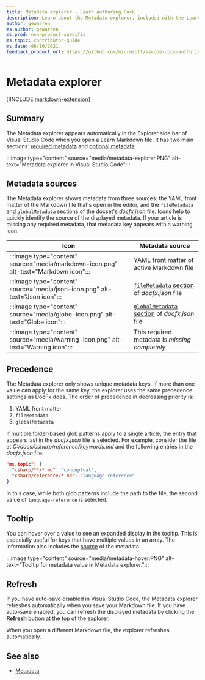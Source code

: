 ```yaml
---
title: Metadata explorer - Learn Authoring Pack
description: Learn about the Metadata explorer, included with the Learn Authoring Pack Visual Studio Code extension.
author: gewarren
ms.author: gewarren
ms.prod: non-product-specific
ms.topic: contributor-guide
ms.date: 06/10/2021
feedback_product_url: https://github.com/microsoft/vscode-docs-authoring/issues
---
```


# Metadata explorer

[!INCLUDE [markdown-extension](includes/markdown-extension.md)]

## Summary

The Metadata explorer appears automatically in the Explorer side bar of Visual Studio Code when you open a Learn Markdown file. It has two main sections: [required metadata](../metadata.md#required-metadata) and [optional metadata](../metadata.md#optional-metadata).

:::image type="content" source="media/metadata-explorer.PNG" alt-text="Metadata explorer in Visual Studio Code":::

## Metadata sources

The Metadata explorer shows metadata from three sources: the YAML front matter of the Markdown file that's open in the editor, and the `fileMetadata` and `globalMetadata` sections of the docset's *docfx.json* file. Icons help to quickly identify the source of the displayed metadata. If your article is missing any required metadata, that metadata key appears with a warning icon.

| Icon | Metadata source |
| - | - |
| :::image type="content" source="media/markdown-icon.png" alt-text="Markdown icon"::: | YAML front matter of active Markdown file |
| :::image type="content" source="media/json-icon.png" alt-text="Json icon"::: | [`fileMetadata` section](https://github.com/dotnet/docs/blob/d34042d234a90d74df1baee17f664f89d5abd67f/docfx.json#L147) of *docfx.json* file |
| :::image type="content" source="media/globe-icon.png" alt-text="Globe icon"::: | [`globalMetadata` section](https://github.com/dotnet/docs/blob/d34042d234a90d74df1baee17f664f89d5abd67f/docfx.json#L111) of *docfx.json* file |
| :::image type="content" source="media/warning-icon.png" alt-text="Warning icon"::: | This required metadata is *missing completely* |

## Precedence

The Metadata explorer only shows unique metadata keys. If more than one value can apply for the same key, the explorer uses the same precedence settings as DocFx does. The order of precedence in decreasing priority is:

1. YAML front matter
1. `fileMetadata`
1. `globalMetadata`

If multiple folder-based glob patterns apply to a single article, the entry that appears last in the *docfx.json* file is selected. For example, consider the file at *C:/docs/csharp/reference/keywords.md* and the following entries in the *docfx.json* file:

```json
"ms.topic": {
  "csharp/**/*.md": "conceptual",
  "csharp/reference/*.md": "language-reference"
}
```

In this case, while both glob patterns include the path to the file, the second value of `language-reference` is selected.

## Tooltip

You can hover over a value to see an expanded display in the tooltip. This is especially useful for keys that have multiple values in an array. The information also includes the [source](#metadata-sources) of the metadata.

:::image type="content" source="media/metadata-hover.PNG" alt-text="Tooltip for metadata value in Metadata explorer.":::

## Refresh

If you have auto-save disabled in Visual Studio Code, the Metadata explorer refreshes automatically when you save your Markdown file. If you have auto-save enabled, you can refresh the displayed metadata by clicking the **Refresh** button at the top of the explorer.

When you open a different Markdown file, the explorer refreshes automatically.

## See also

- [Metadata](../metadata.md)
